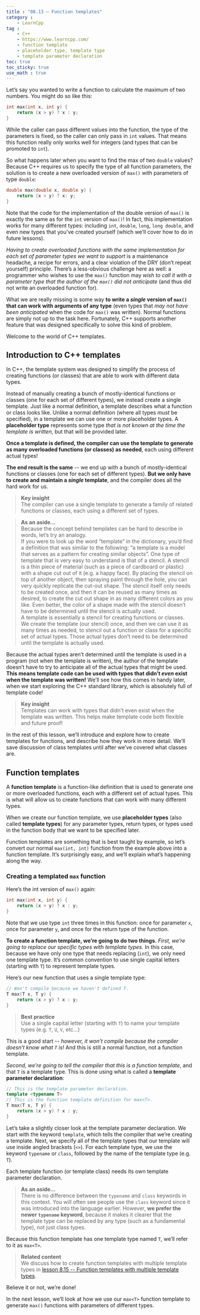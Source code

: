```yaml
---
title : "08.13 — Function templates"
category :
    - LearnCpp
tag : 
    - C++
    - https://www.learncpp.com/
    - function template
    - placeholder type, template type
    - template parameter declaration
toc: true  
toc_sticky: true 
use_math : true
---
```




Let’s say you wanted to write a function to calculate the maximum of two numbers. You might do so like this:

```c++
int max(int x, int y) {
    return (x > y) ? x : y;
}
```

While the caller can pass different values into the function, the type of the parameters is fixed, so the caller can only pass in `int` values. That means this function really only works well for integers (and types that can be promoted to `int`).

So what happens later when you want to find the max of two `double` values? Because C++ requires us to specify the type of all function parameters, the solution is to create a new overloaded version of `max()` with parameters of type `double`:

```c++
double max(double x, double y) {
    return (x > y) ? x: y;
}
```

Note that the code for the implementation of the double version of `max()` is exactly the same as for the `int` version of `max()`! In fact, this implementation works for many different types: including `int`, `double`, `long`, `long double`, and even new types that you’ve created yourself (which we’ll cover how to do in future lessons).

*Having to create overloaded functions with the same implementation for each set of parameter types we want to support* is a maintenance headache, a recipe for errors, and a clear violation of the DRY (don’t repeat yourself) principle. There’s a less-obvious challenge here as well: a programmer who wishes to use the `max()` function may *wish to call it with a parameter type that the author of the `max()` did not anticipate* (and thus did not write an overloaded function for).

What we are really missing is some way **to write a *single* version of `max()` that can work with arguments of any type** (even types that *may not have been anticipated* when the code for `max()` was written). Normal functions are simply not up to the task here. Fortunately, C++ supports another feature that was designed specifically to solve this kind of problem.

Welcome to the world of C++ templates.


## Introduction to C++ templates

In C++, the template system was designed to simplify the process of creating functions (or classes) that are able to work with different data types.

Instead of manually creating a bunch of mostly-identical functions or classes (one for each set of different types), we instead create a single template. Just like a normal definition, a template describes what a function or class looks like. Unlike a normal definition (where all types *must* be specified), in a template we can use one or more placeholder types. A **placeholder type** represents some type *that is not known at the time the template is written*, but that will be provided later.

**Once a template is defined, the compiler can use the template to generate as many overloaded functions (or classes) as needed**, each using different actual types!

**The end result is the same** -- we end up with a bunch of mostly-identical functions or classes (one for each set of different types). **But we only have to create and maintain a *single* template**, and the compiler does all the hard work for us.

>**Key insight**  
The compiler can use a single template to generate a family of related functions or classes, each using a different set of types.

>**As an aside…**  
Because the concept behind templates can be hard to describe in words, let’s try an analogy.  
If you were to look up the word “template” in the dictionary, you’d find a definition that was similar to the following: “a template is a model that serves as a pattern for creating similar objects”. One type of template that is very easy to understand is that of a stencil. A stencil is a thin piece of material (such as a piece of cardboard or plastic) with a shape cut out of it (e.g. a happy face). By placing the stencil on top of another object, then spraying paint through the hole, you can very quickly replicate the cut-out shape. The stencil itself only needs to be created once, and then it can be reused as many times as desired, to create the cut out shape in as many different colors as you like. Even better, the color of a shape made with the stencil doesn’t have to be determined until the stencil is actually used.  
A template is essentially a stencil for creating functions or classes. We create the template (our stencil) once, and then we can use it as many times as needed, to stencil out a function or class for a specific set of actual types. Those actual types don’t need to be determined until the template is actually used.

Because the actual types aren’t determined until the template is used in a program (not when the template is written), the author of the template doesn’t have to try to anticipate all of the actual types that might be used. **This means template code can be used with types that didn’t *even* exist when the template was written!** We’ll see how this comes in handy later, when we start exploring the C++ standard library, which is absolutely full of template code!

>**Key insight**  
Templates can work with types that didn’t even exist when the template was written. This helps make template code both flexible and future proof!

In the rest of this lesson, we’ll introduce and explore how to create templates for functions, and describe how they work in more detail. We’ll save discussion of class templates until after we’ve covered what classes are.


## Function templates

A **function template** is a function-like definition that is used to generate one or more overloaded functions, each with a different set of actual types. This is what will allow us to create functions that can work with many different types.

When we create our function template, we use **placeholder types** (also called **template types**) for any parameter types, return types, or types used in the function body that we want to be specified later.

Function templates are something that is best taught by example, so let’s convert our normal `max(int, int)` function from the example above into a function template. It’s surprisingly easy, and we’ll explain what’s happening along the way.


### Creating a templated `max` function

Here’s the int version of `max()` again:

```c++
int max(int x, int y) {
    return (x > y) ? x : y;
}
```

Note that we use type `int` three times in this function: once for parameter `x`, once for parameter `y`, and once for the return type of the function.

**To create a function template, we’re going to do two things.** *First, we’re going to replace our specific types with template types.* In this case, because we have only one type that needs replacing (`int`), we only need one template type. It’s common convention to use single capital letters (starting with `T`) to represent template types.

Here’s our new function that uses a single template type:

```c++
// Won't compile because we haven't defined T.
T max(T x, T y) {
    return (x > y) ? x : y;
}
```

>**Best practice**  
Use a single capital letter (starting with `T`) to name your template types (e.g. `T`, `U`, `V`, etc…)

This is a good start -- *however, it won’t compile because the compiler doesn’t know what `T` is*! And this is still a normal function, not a function template.

*Second, we’re going to tell the compiler that this is a function template*, and that `T` is a template type. This is done using what is called a **template parameter declaration**:

```c++
// This is the template parameter declaration.
template <typename T> 
// This is the function template definition for max<T>.
T max(T x, T y) {
    return (x > y) ? x : y;
}
```

Let’s take a slightly closer look at the template parameter declaration. We start with the keyword `template`, which tells the compiler that we’re creating a template. Next, we specify all of the template types that our template will use inside angled brackets (`<>`). For each template type, we use the keyword `typename` or `class`, followed by the name of the template type (e.g. `T`).

Each template function (or template class) needs its own template parameter declaration.


>**As an aside…**  
There is no difference between the `typename` and `class` keywords in this context. You will often see people use the `class` keyword since it was introduced into the language earlier. However, **we prefer the newer `typename` keyword**, because it makes it clearer that the template type can be replaced by any type (such as a fundamental type), not just class types.

Because this function template has one template type named `T`, we’ll refer to it as `max<T>`.

>**Related content**  
We discuss how to create function templates with multiple template types in [lesson 8.15 -- Function templates with multiple template types](https://www.learncpp.com/cpp-tutorial/function-templates-with-multiple-template-types/).

Believe it or not, we’re done!

In the next lesson, we’ll look at how we use our `max<T>` function template to generate `max()` functions with parameters of different types.